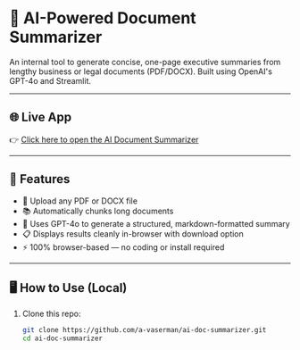 # 📄 AI-Powered Document Summarizer

An internal tool to generate concise, one-page executive summaries from lengthy business or legal documents (PDF/DOCX). Built using OpenAI's GPT-4o and Streamlit.

---

## 🌐 Live App

👉 [Click here to open the AI Document Summarizer](https://ai-doc-summarizer.streamlit.app)


---

## 🚀 Features

- 📎 Upload any PDF or DOCX file
- 📚 Automatically chunks long documents
- 🧠 Uses GPT-4o to generate a structured, markdown-formatted summary
- 📋 Displays results cleanly in-browser with download option
- ⚡ 100% browser-based — no coding or install required

---

## 🖥️ How to Use (Local)

1. Clone this repo:
   ```bash
   git clone https://github.com/a-vaserman/ai-doc-summarizer.git
   cd ai-doc-summarizer
